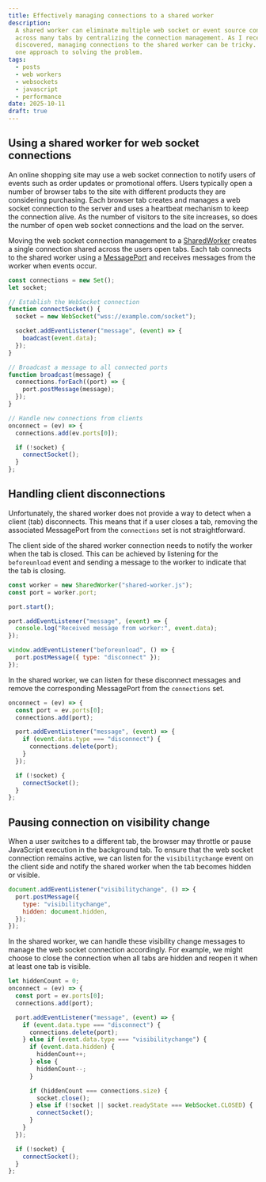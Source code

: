 ```yaml
---
title: Effectively managing connections to a shared worker
description:
  A shared worker can eliminate multiple web socket or event source connections
  across many tabs by centralizing the connection management. As I recently
  discovered, managing connections to the shared worker can be tricky. Here's
  one approach to solving the problem.
tags:
  - posts
  - web workers
  - websockets
  - javascript
  - performance
date: 2025-10-11
draft: true
---
```


## Using a shared worker for web socket connections

An online shopping site may use a web socket connection to notify users of
events such as order updates or promotional offers. Users typically open a
number of browser tabs to the site with different products they are considering
purchasing. Each browser tab creates and manages a web socket connection to the
server and uses a heartbeat mechanism to keep the connection alive. As the
number of visitors to the site increases, so does the number of open web socket
connections and the load on the server.

Moving the web socket connection management to a [SharedWorker][shared-worker]
creates a single connection shared across the users open tabs. Each tab connects
to the shared worker using a [MessagePort][message-port] and receives messages
from the worker when events occur.

```js
const connections = new Set();
let socket;

// Establish the WebSocket connection
function connectSocket() {
  socket = new WebSocket("wss://example.com/socket");

  socket.addEventListener("message", (event) => {
    boadcast(event.data);
  });
}

// Broadcast a message to all connected ports
function broadcast(message) {
  connections.forEach((port) => {
    port.postMessage(message);
  });
}

// Handle new connections from clients
onconnect = (ev) => {
  connections.add(ev.ports[0]);

  if (!socket) {
    connectSocket();
  }
};
```

## Handling client disconnections

Unfortunately, the shared worker does not provide a way to detect when a client
(tab) disconnects. This means that if a user closes a tab, removing the
associated MessagePort from the `connections` set is not straightforward.

The client side of the shared worker connection needs to notify the worker when
the tab is closed. This can be achieved by listening for the `beforeunload`
event and sending a message to the worker to indicate that the tab is closing.

```js
const worker = new SharedWorker("shared-worker.js");
const port = worker.port;

port.start();

port.addEventListener("message", (event) => {
  console.log("Received message from worker:", event.data);
});

window.addEventListener("beforeunload", () => {
  port.postMessage({ type: "disconnect" });
});
```

In the shared worker, we can listen for these disconnect messages and remove the
corresponding MessagePort from the `connections` set.

```js
onconnect = (ev) => {
  const port = ev.ports[0];
  connections.add(port);

  port.addEventListener("message", (event) => {
    if (event.data.type === "disconnect") {
      connections.delete(port);
    }
  });

  if (!socket) {
    connectSocket();
  }
};
```

## Pausing connection on visibility change

When a user switches to a different tab, the browser may throttle or pause
JavaScript execution in the background tab. To ensure that the web socket
connection remains active, we can listen for the `visibilitychange` event on the
client side and notify the shared worker when the tab becomes hidden or visible.

```js
document.addEventListener("visibilitychange", () => {
  port.postMessage({
    type: "visibilitychange",
    hidden: document.hidden,
  });
});
```

In the shared worker, we can handle these visibility change messages to manage
the web socket connection accordingly. For example, we might choose to close the
connection when all tabs are hidden and reopen it when at least one tab is
visible.

```js
let hiddenCount = 0;
onconnect = (ev) => {
  const port = ev.ports[0];
  connections.add(port);

  port.addEventListener("message", (event) => {
    if (event.data.type === "disconnect") {
      connections.delete(port);
    } else if (event.data.type === "visibilitychange") {
      if (event.data.hidden) {
        hiddenCount++;
      } else {
        hiddenCount--;
      }

      if (hiddenCount === connections.size) {
        socket.close();
      } else if (!socket || socket.readyState === WebSocket.CLOSED) {
        connectSocket();
      }
    }
  });

  if (!socket) {
    connectSocket();
  }
};
```

[shared-worker]: https://developer.mozilla.org/en-US/docs/Web/API/SharedWorker
[websocket]: https://developer.mozilla.org/en-US/docs/Web/API/WebSocket
[message-port]: https://developer.mozilla.org/en-US/docs/Web/API/MessagePort
